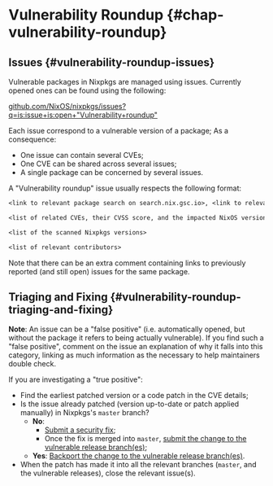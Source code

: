 # Vulnerability Roundup {#chap-vulnerability-roundup}

## Issues {#vulnerability-roundup-issues}

Vulnerable packages in Nixpkgs are managed using issues.
Currently opened ones can be found using the following:

[github.com/NixOS/nixpkgs/issues?q=is:issue+is:open+"Vulnerability+roundup"](https://github.com/NixOS/nixpkgs/issues?q=is%3Aissue+is%3Aopen+%22Vulnerability+roundup%22)

Each issue correspond to a vulnerable version of a package; As a consequence:

- One issue can contain several CVEs;
- One CVE can be shared across several issues;
- A single package can be concerned by several issues.


A "Vulnerability roundup" issue usually respects the following format:

```txt
<link to relevant package search on search.nix.gsc.io>, <link to relevant files in Nixpkgs on GitHub>

<list of related CVEs, their CVSS score, and the impacted NixOS version>

<list of the scanned Nixpkgs versions>

<list of relevant contributors>
```

Note that there can be an extra comment containing links to previously reported (and still open) issues for the same package.


## Triaging and Fixing {#vulnerability-roundup-triaging-and-fixing}

**Note**: An issue can be a "false positive" (i.e. automatically opened, but without the package it refers to being actually vulnerable).
If you find such a "false positive", comment on the issue an explanation of why it falls into this category, linking as much information as the necessary to help maintainers double check.

If you are investigating a "true positive":

- Find the earliest patched version or a code patch in the CVE details;
- Is the issue already patched (version up-to-date or patch applied manually) in Nixpkgs's `master` branch?
  - **No**:
    - [Submit a security fix](#submitting-changes-submitting-security-fixes);
    - Once the fix is merged into `master`, [submit the change to the vulnerable release branch(es)](https://nixos.org/manual/nixpkgs/stable/#submitting-changes-stable-release-branches);
  - **Yes**: [Backport the change to the vulnerable release branch(es)](https://nixos.org/manual/nixpkgs/stable/#submitting-changes-stable-release-branches).
- When the patch has made it into all the relevant branches (`master`, and the vulnerable releases), close the relevant issue(s).
